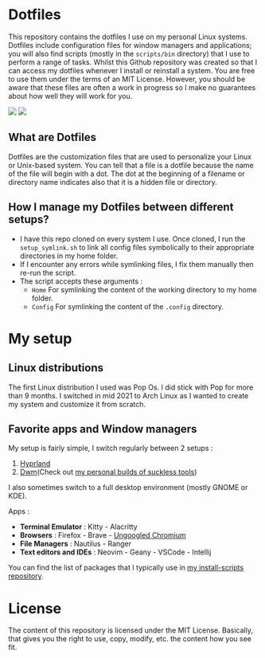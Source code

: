 # Dotfiles

This repository contains the dotfiles I use on my personal Linux systems. Dotfiles include configuration files for window managers and applications; you will also find scripts (mostly in the `scripts/bin` directory) that I use to perform a range of tasks. Whilst this Github repository was created so that I can access my dotfiles whenever I install or reinstall a system. You are free to use them under the terms of an MIT License. However, you should be aware that these files are often a work in progress so I make no guarantees about how well they will work for you.

![](https://i.imgur.com/kI0e8hX.png)
![](https://i.imgur.com/nEJsIg7.png)

## What are Dotfiles

Dotfiles are the customization files that are used to personalize your Linux or Unix-based system. You can tell that a file is a dotfile because the name of the file will begin with a dot. The dot at the beginning of a filename or directory name indicates also that it is a hidden file or directory.

## How I manage my Dotfiles between different setups?

- I have this repo cloned on every system I use. Once cloned, I run the `setup_symlink.sh` to link all config files symbolically to their appropriate directories in my home folder.
- If I encounter any errors while symlinking files, I fix them manually then re-run the script.
- The script accepts these arguments :
  - `Home` For symlinking the content of the working directory to my home folder.
  - `Config` For symlinking the content of the `.config` directory.

# My setup

## Linux distributions

The first Linux distribution I used was Pop Os. I did stick with Pop for more than 9 months. I switched in mid 2021 to Arch Linux as I wanted to create my system and customize it from scratch.

## Favorite apps and Window managers

My setup is fairly simple, I switch regularly between 2 setups :

1. [Hyprland](https://hyprland.org/)
2. [Dwm](https://dwm.suckless.org/)(Check out [my personal builds of suckless tools](https://github.com/Zedo9/suckless-tools))

I also sometimes switch to a full desktop environment (mostly GNOME or KDE).

Apps :

- **Terminal Emulator** : Kitty - Alacritty
- **Browsers** : Firefox - Brave - [Ungoogled Chromium](https://github.com/Eloston/ungoogled-chromium)
- **File Managers** : Nautilus - Ranger
- **Text editors and IDEs** : Neovim - Geany - VSCode - Intellij

You can find the list of packages that I typically use in [my install-scripts repository](https://github.com/Zedo9/install-scripts).

# License

The content of this repository is licensed under the MIT License. Basically, that gives you the right to use, copy, modify, etc. the content how you see fit.
